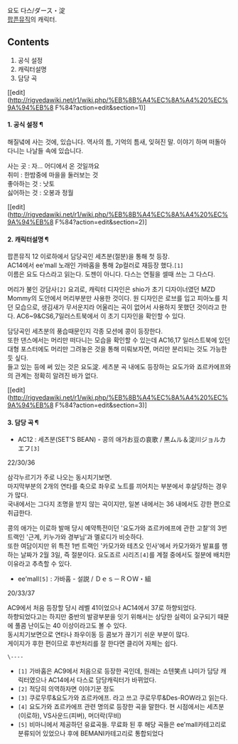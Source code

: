 요도 다스/ダース・淀  
[팝픈뮤직](%ED%8C%9D%ED%94%88%EB%AE%A4%EC%A7%81.md)의 캐릭터.  

## Contents

    

1. 공식 설정 
2. 캐릭터설명 
3. 담당 곡 

[[edit](http://rigvedawiki.net/r1/wiki.php/%EB%8B%A4%EC%8A%A4%20%EC%9A%94%EB%8
F%84?action=edit&section=1)]

#### 1. 공식 설정 ¶

해질녘에 사는 것에, 있습니다. 역사의 틈, 기억의 틈새, 잊혀진 말. 이야기 하며 떠돌아다니는 나날들 속에 있습니다.

  

사는 곳 : 자… 어디에서 온 것일까요  
취미 : 한밤중에 마을을 둘러보는 것  
좋아하는 것 : 낫토  
싫어하는 것 : 오봉과 정월

  

[[edit](http://rigvedawiki.net/r1/wiki.php/%EB%8B%A4%EC%8A%A4%20%EC%9A%94%EB%8
F%84?action=edit&section=2)]

#### 2. 캐릭터설명 ¶

팝픈뮤직 12 이로하에서 담당곡인 세츠분(절분)을 통해 첫 등장.  
AC14에서 ee'mall 노래인 가바홉을 통해 2p컬러로 재등장 했다.`[1]`  
이름은 요도 다스라고 읽는다. 도젠이 아니다. 다스는 연필을 셀때 쓰는 그 다스다.

  

머리가 불인 강담사`[2]` 요괴로, 캐릭터 디자인은 shio가 초기 디자이너였던 MZD Mommy의 도안에서 머리부분만 사용한 것이다. 원
디자인은 로브를 입고 피아노를 치던 모습으로, 생김새가 무서운지라 어울리는 곡이 없어서 사용하지 못했던 것이라고 한다.
AC6~9&CS6,7일러스트북에서 이 초기 디자인을 확인할 수 있다.

  

담당곡인 세츠분의 풍습때문인지 각종 모션에 콩이 등장한다.  
또한 댄스에서는 머리만 떠다니는 모습을 확인할 수 있는데 AC16,17 일러스트북에 있던 대형 포스터에도 머리만 그려놓은 것을 통해
미뤄보자면, 머리만 분리되는 것도 가능한 듯 싶다.  
들고 있는 등에 써 있는 것은 요도淀. 세츠분 곡 내에도 등장하는 요도가와 죠르카에프와의 관계는 정확히 알려진 바가 없다.

  
  

[[edit](http://rigvedawiki.net/r1/wiki.php/%EB%8B%A4%EC%8A%A4%20%EC%9A%94%EB%8
F%84?action=edit&section=3)]

#### 3. 담당 곡 ¶

  * AC12 : 세츠분(SET'S BEAN) - 콩의 애가お豆の哀歌 / 黒ムル＆淀川ジョルカエフ`[3]`
  
  

  

22/30/36

  

삼각누르기가 주로 나오는 동시치기보면.  
마지막부분의 2개의 연타를 축으로 좌우로 노트를 끼어치는 부분에서 후살당하는 경우가 많다.  
국내에서는 그다지 조명을 받지 않는 곡이지만, 일본 내에서는 36 내에서도 강한 편으로 취급한다.

  

콩의 애가는 이로하 발매 당시 예약특전이던 '요도가와 죠르카에프에 관한 고찰'의 3번 트랙인 '근계, 키누가와 경부님'과 멜로디가 비슷하다.  
또한 여담이지만 위 특전 1번 트랙인 '카모가와 테츠오 인사'에서 카모가와가 발표를 행하는 날짜가 2월 3일, 즉 절분이다. 요도죠르
시리즈`[4]`를 계절 중에서도 절분에 배치한 이유라고 추측할 수 있다.

  

  * ee'mall`[5]` : 가바홉 - 설説 / Ｄｅｓ－ＲＯＷ・組
  
  

  

20/33/37

  

AC9에서 처음 등장할 당시 레벨 41이었으나 AC14에서 37로 하향되었다.  
하향되었다고는 하지만 중반의 발광부분을 잇기 위해서는 상당한 실력이 요구되기 때문에 풀콤 난이도는 40 이상이라고도 볼 수 있다.  
동시치기보면으로 연타나 좌우이동 등 콤보가 끊기기 쉬운 부분이 많다.  
게이지가 후한 편이므로 후반처리를 잘 한다면 클리어 자체는 쉽다.

  

`\----`

  * `[1]` 가바홉은 AC9에서 처음으로 등장한 곡인데, 원래는 쇼텐笑点 냐미가 담당 캐릭터였으나 AC14에서 다스로 담당캐릭터가 바뀌었다.
  * `[2]` 적당히 의역하자면 이야기꾼 정도
  * `[3]` 쿠로무루&요도가와 죠르카에프. 라고 쓰고 쿠로무루&Des-ROW라고 읽는다.
  * `[4]` 요도가와 죠르카에프 관련 명의로 등장한 곡을 말한다. 현 시점에서는 세츠분(이로하), VS사운드(피버), 머더락(무비)
  * `[5]` 비마니에서 제공하던 유료곡들. 무료화 된 후 해당 곡들은 ee'mall카테고리로 분류되어 있었으나 후에 BEMANI카테고리로 통합되었다

